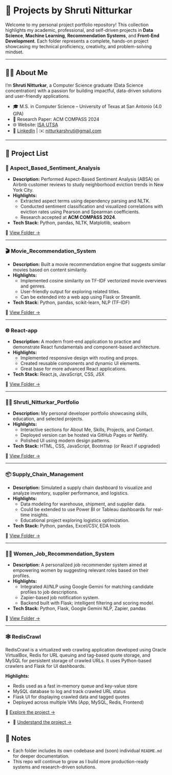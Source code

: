 # 💼 Projects by Shruti Nitturkar

Welcome to my personal project portfolio repository! This collection highlights my academic, professional, and self-driven projects in **Data Science**, **Machine Learning**, **Recommendation Systems**, and **Front-End Development**. Each folder represents a complete, hands-on project showcasing my technical proficiency, creativity, and problem-solving mindset.

---

## 👩‍💻 About Me

I’m **Shruti Nitturkar**, a Computer Science graduate (Data Science concentration) with a passion for building impactful, data-driven solutions and user-friendly applications.

- 🎓 M.S. in Computer Science – University of Texas at San Antonio (4.0 GPA)
- 📄 Research Paper: ACM COMPASS 2024
- 🌐 Website: [ISA UTSA](https://isautsa.org/index.html)
- 💼 [LinkedIn](https://www.linkedin.com/in/nitturkarshruti) | ✉️ nitturkarshruti@gmail.com

---

## 📂 Project List

### 🧠 Aspect_Based_Sentiment_Analysis
- **Description:** Performed Aspect-Based Sentiment Analysis (ABSA) on Airbnb customer reviews to study neighborhood eviction trends in New York City.
- **Highlights:**
  - Extracted aspect terms using dependency parsing and NLTK.
  - Conducted sentiment classification and visualized correlations with eviction rates using Pearson and Spearman coefficients.
  - Research accepted at **ACM COMPASS 2024**.
- **Tech Stack:** Python, pandas, NLTK, Matplotlib, seaborn

🔗 [View Folder →](./Aspect_Based_Sentiment_Analysis)

---

### 🎬 Movie_Recommendation_System
- **Description:** Built a movie recommendation engine that suggests similar movies based on content similarity.
- **Highlights:**
  - Implemented cosine similarity on TF-IDF vectorized movie overviews and genres.
  - User-friendly output for exploring related titles.
  - Can be extended into a web app using Flask or Streamlit.
- **Tech Stack:** Python, pandas, scikit-learn, NLP (TF-IDF)

🔗 [View Folder →](./Movie_Recommendation_System)

---

### 🌐 React-app
- **Description:** A modern front-end application to practice and demonstrate React fundamentals and component-based architecture.
- **Highlights:**
  - Implemented responsive design with routing and props.
  - Created reusable components and dynamic UI elements.
  - Great base for more advanced React applications.
- **Tech Stack:** React.js, JavaScript, CSS, JSX

🔗 [View Folder →](./React-app)

---

### 👩‍💻 Shruti_Nitturkar_Portfolio
- **Description:** My personal developer portfolio showcasing skills, education, and selected projects.
- **Highlights:**
  - Interactive sections for About Me, Skills, Projects, and Contact.
  - Deployed version can be hosted via GitHub Pages or Netlify.
  - Polished UI using modern design patterns.
- **Tech Stack:** HTML, CSS, JavaScript, Bootstrap (or React if upgraded)

🔗 [View Folder →](./Shruti_Nitturkar_Portfolio)

---

### 📦 Supply_Chain_Management
- **Description:** Simulated a supply chain dashboard to visualize and analyze inventory, supplier performance, and logistics.
- **Highlights:**
  - Data modeling for warehouse, shipment, and supplier data.
  - Could be extended to use Power BI or Tableau dashboards for real-time insights.
  - Educational project exploring logistics optimization.
- **Tech Stack:** Python, pandas, Excel/CSV, EDA tools

🔗 [View Folder →](./Supply_Chain_Management)

---

### 👩‍🔧 Women_Job_Recommendation_System
- **Description:** A personalized job recommender system aimed at empowering women by suggesting relevant roles based on their profiles.
- **Highlights:**
  - Integrated AI/NLP using Google Gemini for matching candidate profiles to job descriptions.
  - Zapier-based job notification system.
  - Backend built with Flask; intelligent filtering and scoring model.
- **Tech Stack:** Python, Flask, Google Gemini NLP, Zapier, pandas

🔗 [View Folder →](./Women_Job_Recommendation_System)

---

### 🕸️ RedisCrawl

RedisCrawl is a virtualized web crawling application developed using Oracle VirtualBox, Redis for URL queuing and tag-based quote storage, and MySQL for persistent storage of crawled URLs. It uses Python-based crawlers and Flask for UI dashboards.

**Highlights:**
- Redis used as a fast in-memory queue and key-value store
- MySQL database to log and track crawled URL status
- Flask UI for displaying crawled data and tagged quotes
- Deployed across multiple VMs (App, MySQL, Redis, Frontend)

🔗 [Explore the project →](./RedisCrawl)
- 🔗 [Understand the project →](https://youtu.be/Ji58ZD7KhQM)


## 📌 Notes
- Each folder includes its own codebase and (soon) individual `README.md` for deeper documentation.
- This repo will continue to grow as I build more production-ready systems and research-driven solutions.

